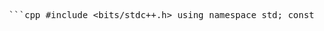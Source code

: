 <pre> ```cpp #include &lt;bits/stdc++.h&gt; using namespace std; const int INF = 1e9 + 10; int n, k; vector&lt;long long&gt; cost; vector&lt;vector&lt;int&gt;&gt; combine; vector&lt;bool&gt; isFree; vector&lt;long long&gt; memo; long long getCost(int i) { if (memo[i] != -1) return memo[i]; if (isFree[i]) return memo[i] = 0; long long minCost = cost[i]; if (!combine[i].empty()) { long long comboCost = 0; for (int child : combine[i]) { comboCost += getCost(child); } minCost = min(minCost, comboCost); } return memo[i] = minCost; } int main() { ios::sync_with_stdio(false); cin.tie(nullptr); cin >> n >> k; cost.resize(n); combine.resize(n); isFree.assign(n, false); memo.assign(n, -1); for (int i = 0; i &lt; n; ++i) cin >> cost[i]; for (int i = 0; i &lt; k; ++i) { int r; cin >> r; isFree[r - 1] = true; } for (int i = 0; i &lt; n; ++i) { int m; cin >> m; for (int j = 0; j &lt; m; ++j) { int x; cin >> x; combine[i].push_back(x - 1); } } for (int i = 0; i &lt; n; ++i) { cout << getCost(i) << " "; } cout << "\n"; return 0; } ``` </pre>
